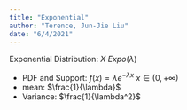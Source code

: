 ```yaml
---
title: "Exponential"
author: "Terence, Jun-Jie Liu"
date: "6/4/2021"
---
```


$\text{Exponential Distribution: } X~Expo(\lambda)$

* PDF and Support: $f(x) = \lambda e^{- \lambda x} \ x\in (0, +\infty)$
* mean: $\frac{1}{\lambda}$
* Variance: $\frac{1}{\lambda^2}$